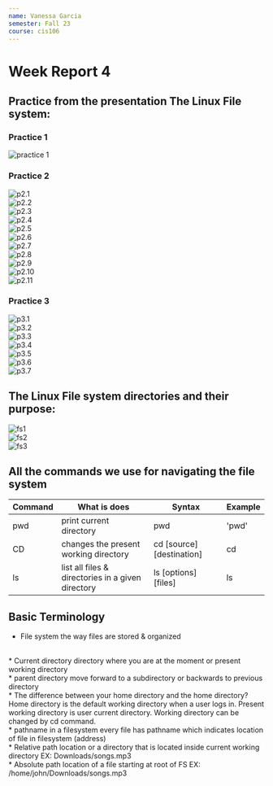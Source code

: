 ```yaml
---
name: Vanessa Garcia
semester: Fall 23
course: cis106
---
```


# Week Report 4

## Practice from the presentation The Linux File system: 
### Practice 1
![practice 1](wr4-p1.png)<br>

### Practice 2
![p2.1](wr4-p2.1.png)<br>
![p2.2](wr4-p2.2.png)<br>
![p2.3](wr4-p2.3.png)<br>
![p2.4](wr4-p2.4.png)<br>
![p2.5](wr4-p2.5.png)<br>
![p2.6](wr4-p2.6.png)<br>
![p2.7](wr4-p2.7.png)<br>
![p2.8](wr4-p2.8.png)<br>
![p2.9](wr4-p2.9.png)<br>
![p2.10](wr4-p2.10.png)<br>
![p2.11](wr4-p2.11.png)<br>


### Practice 3
![p3.1](wr4-p3.1.png)<br>
![p3.2](wr4-p3.2.png)<br>
![p3.3](wr4-p3.3.png)<br>
![p3.4](wr4-p3.4.png)<br>
![p3.5](wr4-p3.5.png)<br>
![p3.6](wr4-p3.6.png)<br>
![p3.7](wr4-p3.7.png)<br>

## The Linux File system directories and their purpose:

![fs1](fs1.1.png)<br>
![fs2](fs1.2.png)<br>
![fs3](fs1.3.png)<br>

## All the commands we use for navigating the file system

| Command | What is does                                      | Syntax                    | Example |
| ------- | ------------------------------------------------- | ------------------------- | ------- |
| pwd     | print current directory                           | pwd                       | 'pwd'   |
| CD      | changes the present working directory             | cd [source] [destination] | cd      |
| ls      | list all files & directories in a given directory | ls [options] [files]      | ls      |

## Basic Terminology

* File system
  the way files are stored & organized
<br>
* Current directory
  directory where you are at the moment or present working directory
<br>
* parent directory 
  move forward to a subdirectory or backwards to previous directory 
<br>
* The difference between your home directory and the home directory?
Home directory is the default working directory when a user logs in. Present working directory is user current directory. Working directory can be changed by cd command.
<br>
* pathname
  in a filesystem every file has pathname which indicates location of file in filesystem (address)
<br>
* Relative path 
  location or a directory that is located inside current working directory
  EX: Downloads/songs.mp3
<br>
* Absolute path
location of a file starting at root of FS
EX: /home/john/Downloads/songs.mp3
